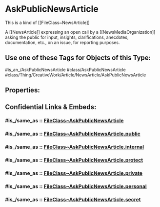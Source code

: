 ﻿---
excludes: 
extends: FileClass~Thing/FileClass~CreativeWork/FileClass~Article/FileClass~NewsArticle
fields: []
icon: link-2
limit: 9
mapWithTag: true
tagNames:
- class/AskPublicNewsArticle
- class/Thing/CreativeWork/Article/NewsArticle/AskPublicNewsArticle
- is_an_/AskPublicNewsArticle
- schema-org/AskPublicNewsArticle
tags:
- class/FileClass
- class/AskPublicNewsArticle
- '#is_an_/AskPublicNewsArticle'
- class/Thing/CreativeWork/Article/NewsArticle/AskPublicNewsArticle
version: 2.0
---

# AskPublicNewsArticle
This is a kind of [[FileClass~NewsArticle]]

A [[NewsArticle]] expressing an open call by a [[NewsMediaOrganization]] asking the public for input, insights, clarifications, anecdotes, documentation, etc., on an issue, for reporting purposes.


## Use one of these Tags for Objects of this Type:

#is_an_/AskPublicNewsArticle
#class/AskPublicNewsArticle
#class/Thing/CreativeWork/Article/NewsArticle/AskPublicNewsArticle

## Properties:


## Confidential Links & Embeds: 

### #is_/same_as :: [FileClass~AskPublicNewsArticle](/_Standards/fileClass/FileClass~Thing/FileClass~CreativeWork/FileClass~Article/FileClass~NewsArticle/FileClass~AskPublicNewsArticle.md) 

### #is_/same_as :: [FileClass~AskPublicNewsArticle.public](/_public/fileClass/FileClass~Thing/FileClass~CreativeWork/FileClass~Article/FileClass~NewsArticle/FileClass~AskPublicNewsArticle.public.md) 

### #is_/same_as :: [FileClass~AskPublicNewsArticle.internal](/_internal/fileClass/FileClass~Thing/FileClass~CreativeWork/FileClass~Article/FileClass~NewsArticle/FileClass~AskPublicNewsArticle.internal.md) 

### #is_/same_as :: [FileClass~AskPublicNewsArticle.protect](/_protect/fileClass/FileClass~Thing/FileClass~CreativeWork/FileClass~Article/FileClass~NewsArticle/FileClass~AskPublicNewsArticle.protect.md) 

### #is_/same_as :: [FileClass~AskPublicNewsArticle.private](/_private/fileClass/FileClass~Thing/FileClass~CreativeWork/FileClass~Article/FileClass~NewsArticle/FileClass~AskPublicNewsArticle.private.md) 

### #is_/same_as :: [FileClass~AskPublicNewsArticle.personal](/_personal/fileClass/FileClass~Thing/FileClass~CreativeWork/FileClass~Article/FileClass~NewsArticle/FileClass~AskPublicNewsArticle.personal.md) 

### #is_/same_as :: [FileClass~AskPublicNewsArticle.secret](/_secret/fileClass/FileClass~Thing/FileClass~CreativeWork/FileClass~Article/FileClass~NewsArticle/FileClass~AskPublicNewsArticle.secret.md)

